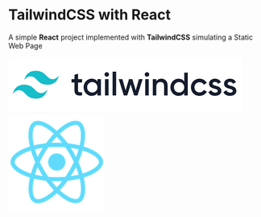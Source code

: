 # TailwindCSS with React
A simple **React** project implemented with **TailwindCSS** simulating a Static Web Page

![tailwind](public/tailwind.png)
<br>
![tailwind](public/logo192.png)


